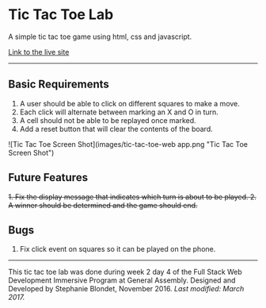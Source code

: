 # Tic Tac Toe Lab
A simple tic tac toe game using html, css and javascript.

[Link to the live site](https://steph-blondet.github.io/tic-tac-toe/)

---------------------
## Basic Requirements

1. A user should be able to click on different squares to make a move.
2. Each click will alternate between marking an X and O in turn.
3. A cell should not be able to be replayed once marked.
4. Add a reset button that will clear the contents of the board.

![Tic Tac Toe Screen Shot](images/tic-tac-toe-web app.png "Tic Tac Toe Screen Shot")

## Future Features

~~1. Fix the display message that indicates which turn is about to be played.
2. A winner should be determined and the game should end.~~

## Bugs

1. Fix click event on squares so it can be played on the phone.

-------------------
This tic tac toe lab was done during week 2 day 4 of the Full Stack Web Development Immersive Program at General Assembly. Designed and Developed by Stephanie Blondet, November 2016. *Last modified: March 2017.*
